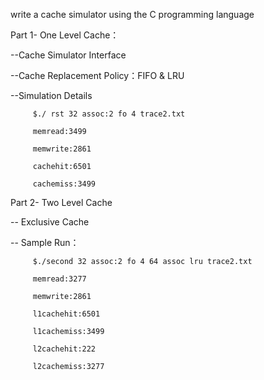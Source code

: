  write a cache simulator using the C programming language

 Part 1- One Level Cache：
 
   --Cache Simulator Interface
   
   --Cache Replacement Policy：FIFO & LRU
   
   --Simulation Details
   
         $./ rst 32 assoc:2 fo 4 trace2.txt
         
         memread:3499
         
         memwrite:2861
         
         cachehit:6501
         
         cachemiss:3499

Part 2- Two Level Cache

  -- Exclusive Cache

  -- Sample Run：

         $./second 32 assoc:2 fo 4 64 assoc lru trace2.txt
         
         memread:3277
         
         memwrite:2861
         
         l1cachehit:6501
         
         l1cachemiss:3499
         
         l2cachehit:222
         
         l2cachemiss:3277
   
